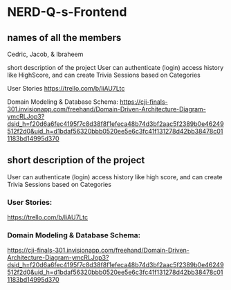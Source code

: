 # NERD-Q-s-Frontend

## names of all the members

Cedric, Jacob, & Ibraheem

short description of the project
User can authenticate (login) access history like HighScore, and can create Trivia Sessions based on Categories


User Stories
https://trello.com/b/liAU7Ltc

Domain Modeling & Database Schema:
https://cji-finals-301.invisionapp.com/freehand/Domain-Driven-Architecture-Diagram-ymcRLJop3?dsid_h=f20d6a6fec4195f7c8d38f8f1efeca48b74d3bf2aac5f2389b0e46249512f2d0&uid_h=d1bdaf56320bbb0520ee5e6c3fc41f131278d42bb38478c011183bd14995d370

## short description of the project

User can authenticate (login) access history like high score, and can create Trivia Sessions based on Categories


### User Stories:

https://trello.com/b/liAU7Ltc

### Domain Modeling & Database Schema:

https://cji-finals-301.invisionapp.com/freehand/Domain-Driven-Architecture-Diagram-ymcRLJop3?dsid_h=f20d6a6fec4195f7c8d38f8f1efeca48b74d3bf2aac5f2389b0e46249512f2d0&uid_h=d1bdaf56320bbb0520ee5e6c3fc41f131278d42bb38478c011183bd14995d370

